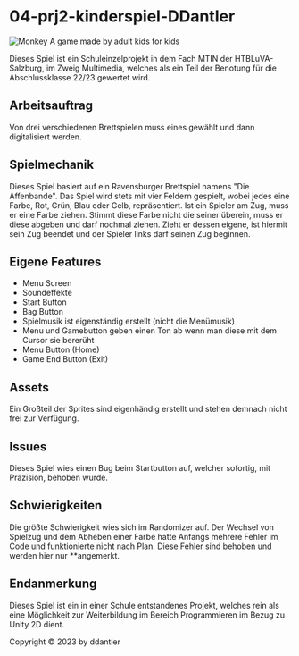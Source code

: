 # 04-prj2-kinderspiel-DDantler
![Monkey](https://user-images.githubusercontent.com/72389889/215890902-817f4cc7-2bc9-4450-9c3d-c18f4653148f.png)
A game made by adult kids for kids 

Dieses Spiel ist ein Schuleinzelprojekt in dem Fach MTIN der HTBLuVA-Salzburg, im Zweig Multimedia, welches als ein Teil der Benotung für die Abschlussklasse 22/23 gewertet wird.

## Arbeitsauftrag

Von drei verschiedenen Brettspielen muss eines gewählt und dann digitalisiert werden.

## Spielmechanik

Dieses Spiel basiert auf ein Ravensburger Brettspiel namens "Die Affenbande". Das Spiel wird stets mit vier Feldern gespielt, wobei jedes eine Farbe, Rot, Grün, Blau oder Gelb, repräsentiert. Ist ein Spieler am Zug, muss er eine Farbe ziehen. Stimmt diese Farbe nicht die seiner überein, muss er diese abgeben und darf nochmal ziehen. Zieht er dessen eigene, ist hiermit sein Zug beendet und der Spieler links darf seinen Zug beginnen.

## Eigene Features

- Menu Screen
- Soundeffekte
- Start Button
- Bag Button
- Spielmusik ist eigenständig erstellt (nicht die Menümusik)
- Menu und Gamebutton geben einen Ton ab wenn man diese mit dem Cursor sie bererüht
- Menu Button (Home)
- Game End Button (Exit)

## Assets
Ein Großteil der Sprites sind eigenhändig erstellt und stehen demnach nicht frei zur Verfügung.

## Issues
Dieses Spiel wies einen Bug beim Startbutton auf, welcher sofortig, mit Präzision, behoben wurde.

## Schwierigkeiten

Die größte Schwierigkeit wies sich im Randomizer auf. Der Wechsel von Spielzug und dem Abheben einer Farbe hatte Anfangs mehrere Fehler im Code und funktionierte nicht nach Plan. Diese Fehler sind behoben und werden hier nur **angemerkt.

## Endanmerkung

Dieses Spiel ist ein in einer Schule entstandenes Projekt, welches rein als eine Möglichkeit zur Weiterbildung im Bereich Programmieren im Bezug zu Unity 2D dient.

Copyright © 2023 by ddantler
